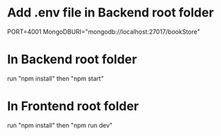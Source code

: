 # Add .env file in Backend root folder
PORT=4001
MongoDBURI="mongodb://localhost:27017/bookStore"

# In Backend root folder 
run "npm install" then "npm start"

# In Frontend root folder
run "npm install" then "npm run dev"